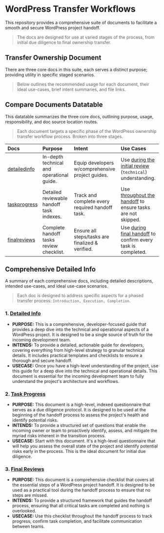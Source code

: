 # WordPress Transfer Workflows

This repository provides a comprehensive suite of documents to facilitate a smooth and secure WordPress project handoff.

> The docs are designed for use at varied stages of the process, from initial due diligence to final ownership transfer.

## Transfer Ownership Document

There are three core docs in this suite, each serves a distinct purpose; providing utility in specific staged scenarios.

> Below outlines the recommended usage for each document, their ideal use-cases, brief intent summaries, and file links.

## Compare Documents Datatable

This datatable summarizes the three core docs, outlining purpose, usage, responsibility, and doc source location routes.

> Each document targets a specific phase of the WordPress ownership transfer workflow process. Broken into three stages.

| Docs                             | Purpose                                   | Intent                                           | Use Cases                                                        |
| :------------------------------- | :---------------------------------------- | :----------------------------------------------- | :--------------------------------------------------------------- |
| [detailedinfo](#1-detailedinfo) | In-depth technical and operational guide. | Equip developers w/comprehensive project guides. | Use <ins>during the initial review</ins> (`technical`) understanding. |
| [taskprogress](#2-taskprogress) | Detailed reviewable handoff task indexes. | Track and complete every required handoff task. | Use <ins>throughout the handoff</ins> to ensure tasks are not skipped. |
| [finalreviews](#3-finalreviews) | Complete handoff tasks review checklist. | Ensure all steps/tasks are finalized & verified. | Use <ins>during final handoff</ins> to confirm every task is completed. |

## Comprehensive Detailed Info

A summary of each comprehensive docs, including detailed descriptions, intended use-cases, and ideal use-case scenarios.

> Each doc is designed to address specific aspects for a phased transfer process: `Introduction, Execution, Completion`.

### 1. [Detailed Info](wpHandOff.detailedInfo.md)

- **PURPOSE:** This is a comprehensive, developer-focused guide that provides a deep dive into the technical and operational aspects of a WordPress project. It is designed to be a single source of truth for the incoming development team.
- **INTENDS:** To provide a detailed, actionable guide for developers, covering everything from high-level strategy to granular technical details. It includes practical templates and checklists to ensure a thorough and secure handoff.
- **USECASE:** Once you have a high-level understanding of the project, use this guide for a deep dive into the technical and operational details. This document is essential for the incoming development team to fully understand the project's architecture and workflows.

### 2. [Task Progress](wpHandOff.taskProgress.md)

- **PURPOSE:** This document is a high-level, indexed questionnaire that serves as a due diligence protocol. It is designed to be used at the beginning of the handoff process to assess the project's health and identify potential risks.
- **INTENDS:** To provide a structured set of questions that enable the incoming owner or team to proactively identify, assess, and mitigate the myriad risks inherent in the transition process.
- **USECASE:** Start with this document. It's a high-level questionnaire that will help you assess the overall state of the project and identify potential risks early in the process. This is the ideal document for initial due diligence.

### 3. [Final Reviews](wpHandOff.finalReviews.md)

- **PURPOSE:** This document is a comprehensive checklist that covers all the essential steps of a WordPress project handoff. It is designed to be used as a practical tool during the handoff process to ensure that no steps are missed.
- **INTENDS:** To provide a structured framework that guides the handoff process, ensuring that all critical tasks are completed and nothing is overlooked.
- **USECASE:** Use this checklist throughout the handoff process to track progress, confirm task completion, and facilitate communication between teams.
